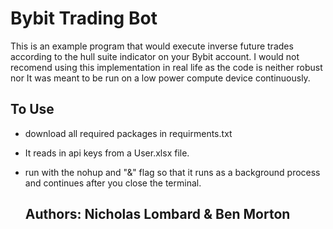 # Bybit Trading Bot
This is an example program that would execute inverse future trades according to the hull suite indicator on your Bybit account. I would not recomend using this implementation in real life as the code is neither robust nor  It was meant to be run on a low power compute device continuously.

## To Use
- download all required packages in requirments.txt
- It reads in api keys from a User.xlsx file.
- run with the nohup and "&" flag so that it runs as a background process and continues after you close the terminal.


  ## Authors: Nicholas Lombard & Ben Morton

